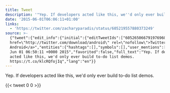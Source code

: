 ```yaml
---
title: Tweet
description: '"Yep. If developers acted like this, we''d only ever build to-do list demos. "'
date: '2015-06-01T06:06:11+01:00'
links:
  - 'https://twitter.com/zacharyparadis/status/605219557880373249'
source: >-
  {"tweet":{"edit_info":{"initial":{"editTweetIds":["605265066791976960"],"editableUntil":"2015-06-01T07:50:11.861Z","editsRemaining":"5","isEditEligible":true}},"retweeted":false,"source":"<a
  href=\"http://twitter.com/download/android\" rel=\"nofollow\">Twitter for
  Android</a>","entities":{"hashtags":[],"symbols":[],"user_mentions":[],"urls":[{"url":"https://t.co/klcRQfojIq","expanded_url":"https://twitter.com/zacharyparadis/status/605219557880373249","display_url":"twitter.com/zacharyparadis…","indices":["75","98"]}]},"display_text_range":["0","98"],"favorite_count":"0","id_str":"605265066791976960","truncated":false,"retweet_count":"0","id":"605265066791976960","possibly_sensitive":false,"created_at":"Mon
  Jun 01 06:50:11 +0000 2015","favorited":false,"full_text":"Yep. If developers
  acted like this, we'd only ever build to-do list demos.
  https://t.co/klcRQfojIq","lang":"en"}}
---
```

Yep. If developers acted like this, we'd only ever build to-do list demos. 
    
{{< tweet 0 0 >}}
    
